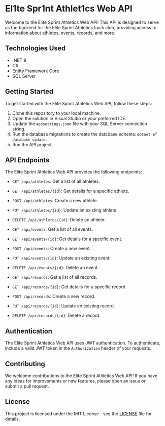 # El1te Spr1nt Athlet1cs Web API

Welcome to the Elite Sprint Athletics Web API! This API is designed to serve as the backend for the Elite Sprint Athletics track club, providing access to information about athletes, events, records, and more.

## Technologies Used

- .NET 8
- C#
- Entity Framework Core
- SQL Server

## Getting Started

To get started with the Elite Sprint Athletics Web API, follow these steps:

1. Clone this repository to your local machine.
2. Open the solution in Visual Studio or your preferred IDE.
3. Update the `appsettings.json` file with your SQL Server connection string.
4. Run the database migrations to create the database schema: `dotnet ef database update`.
5. Run the API project.

## API Endpoints

The Elite Sprint Athletics Web API provides the following endpoints:

- `GET /api/athletes`: Get a list of all athletes.
- `GET /api/athletes/{id}`: Get details for a specific athlete.
- `POST /api/athletes`: Create a new athlete.
- `PUT /api/athletes/{id}`: Update an existing athlete.
- `DELETE /api/athletes/{id}`: Delete an athlete.

- `GET /api/events`: Get a list of all events.
- `GET /api/events/{id}`: Get details for a specific event.
- `POST /api/events`: Create a new event.
- `PUT /api/events/{id}`: Update an existing event.
- `DELETE /api/events/{id}`: Delete an event.

- `GET /api/records`: Get a list of all records.
- `GET /api/records/{id}`: Get details for a specific record.
- `POST /api/records`: Create a new record.
- `PUT /api/records/{id}`: Update an existing record.
- `DELETE /api/records/{id}`: Delete a record.

## Authentication

The Elite Sprint Athletics Web API uses JWT authentication. To authenticate, include a valid JWT token in the `Authorization` header of your requests.

## Contributing

We welcome contributions to the Elite Sprint Athletics Web API! If you have any ideas for improvements or new features, please open an issue or submit a pull request.

## License

This project is licensed under the MIT License - see the [LICENSE](LICENSE) file for details.

